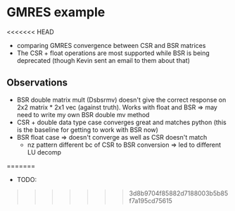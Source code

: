# GMRES example
<<<<<<< HEAD

* comparing GMRES convergence between CSR and BSR matrices
* The CSR + float operations are most supported while BSR is being deprecated (though Kevin sent an email to them about that)

## Observations
* BSR double matrix mult (Dsbsrmv) doesn't give the correct response on 2x2 matrix * 2x1 vec (against truth). Works with float and BSR => may need to write my own BSR double mv method
* CSR + double data type case converges great and matches python (this is the baseline for getting to work with BSR now)
* BSR float case => doesn't converge as well as CSR doesn't match
    * nz pattern different bc of CSR to BSR conversion => led to different LU decomp
    
=======
* TODO:
>>>>>>> 3d8b9704f85882d7188003b5b85f7a195cd75615
